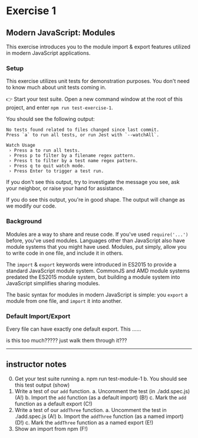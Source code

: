 # Exercise 1
## Modern JavaScript: Modules

This exercise introduces you to the module import & export features utilized in modern JavaScript applications.

### Setup

This exercise utilizes unit tests for demonstration purposes. You don't need to know much about unit tests coming in. 

&#128073; Start your test suite. Open a new command window at the root of this project, and enter `npm run test-exercise-1`.

You should see the following output:

```
No tests found related to files changed since last commit.
Press `a` to run all tests, or run Jest with `--watchAll`.

Watch Usage
 › Press a to run all tests.
 › Press p to filter by a filename regex pattern.
 › Press t to filter by a test name regex pattern.
 › Press q to quit watch mode.
 › Press Enter to trigger a test run.
```

If you don't see this output, try to investigate the message you see, ask your neighbor, or raise your hand for assistance.

If you do see this output, you're in good shape. The output will change as we modify our code.

### Background

Modules are a way to share and reuse code. If you've used `require('...')` before, you've used modules. Languages other than JavaScript also have module systems that you might have used. Modules, put simply, allow you to write code in one file, and include it in others. 

The `import` & `export` keywords were introduced in ES2015 to provide a standard JavaScript module system. CommonJS and AMD module systems predated the ES2015 module system, but building a module system into JavaScript simplifies sharing modules.

The basic syntax for modules in modern JavaScript is simple: you `export` a module from one file, and `import` it into another.

### Default Import/Export

Every file can have exactly one default export. This ......

is this too much????? just walk them through it???

---

## instructor notes

0. Get your test suite running
  a. npm run test-module-1
  b. You should see this test output (show)
1. Write a test of our `add` function.
  a. Uncomment the test (in ./add.spec.js) (A!)
  b. Import the `add` function (as a default import) (B!)
  c. Mark the `add` function as a default export (C!)
2. Write a test of our `addThree` function.
  a. Uncomment the test in ./add.spec.js (A!)
  b. Import the `addThree` function (as a named import) (D!)
  c. Mark the `addThree` function as a named export (E!)
3. Show an import from npm (F!)


